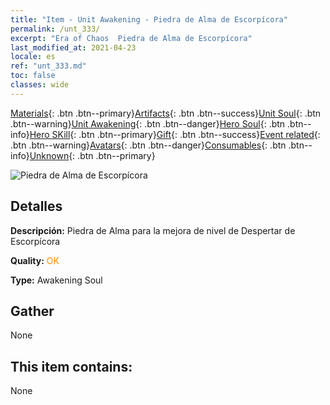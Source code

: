```yaml
---
title: "Item - Unit Awakening - Piedra de Alma de Escorpícora"
permalink: /unt_333/
excerpt: "Era of Chaos  Piedra de Alma de Escorpícora"
last_modified_at: 2021-04-23
locale: es
ref: "unt_333.md"
toc: false
classes: wide
---
```

 [Materials](/ItemsES/){: .btn .btn--primary}[Artifacts](/ItemsES/Artifacts/){: .btn .btn--success}[Unit Soul](/ItemsES/UnitSoul/){: .btn .btn--warning}[Unit Awakening](/ItemsES/UnitAwakening/){: .btn .btn--danger}[Hero Soul](/ItemsES/HeroSoul/){: .btn .btn--info}[Hero SKill](/ItemsES/HeroSkill/){: .btn .btn--primary}[Gift](/ItemsES/Gift/){: .btn .btn--success}[Event related](/ItemsES/Events/){: .btn .btn--warning}[Avatars](/ItemsES/Avatars/){: .btn .btn--danger}[Consumables](/ItemsES/Consumables/){: .btn .btn--info}[Unknown](/ItemsES/Unknown/){: .btn .btn--primary}

 ![Piedra de Alma de Escorpícora](/images/u/tia_shixie.jpg)

## Detalles
 **Descripción:** Piedra de Alma para la mejora de nivel de Despertar de Escorpícora

 **Quality:** <span style="color: #FF8C00">OK</span>

 **Type:** Awakening Soul

## Gather

  None

## This item contains:

  None

